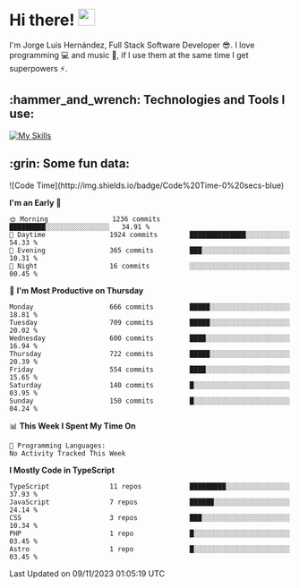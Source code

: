 <h1 align="left">
 <abc>
  <br>Hi there! <img src="https://user-images.githubusercontent.com/42378118/110234147-e3259600-7f4e-11eb-95be-0c4047144dea.gif" width="30"><br>
 </abc>
</h1>

I'm Jorge Luis Hernández, Full Stack Software Developer :sunglasses:. I love programming :computer: and music :musical_score:, if I use them at the same time I get superpowers :zap:. 


<h2 align="left">:hammer_and_wrench: Technologies and Tools I use:</h2>

[![My Skills](https://skillicons.dev/icons?i=js,ts,html,css,py,vue,react,next,nest,postgres,mysql)](https://skillicons.dev)

<h2 align="left">:grin: Some fun data:</h2>
<!--START_SECTION:waka-->
![Code Time](http://img.shields.io/badge/Code%20Time-0%20secs-blue)

**I'm an Early 🐤** 

```text
🌞 Morning                1236 commits        █████████░░░░░░░░░░░░░░░░   34.91 % 
🌆 Daytime                1924 commits        ██████████████░░░░░░░░░░░   54.33 % 
🌃 Evening                365 commits         ███░░░░░░░░░░░░░░░░░░░░░░   10.31 % 
🌙 Night                  16 commits          ░░░░░░░░░░░░░░░░░░░░░░░░░   00.45 % 
```
📅 **I'm Most Productive on Thursday** 

```text
Monday                   666 commits         █████░░░░░░░░░░░░░░░░░░░░   18.81 % 
Tuesday                  709 commits         █████░░░░░░░░░░░░░░░░░░░░   20.02 % 
Wednesday                600 commits         ████░░░░░░░░░░░░░░░░░░░░░   16.94 % 
Thursday                 722 commits         █████░░░░░░░░░░░░░░░░░░░░   20.39 % 
Friday                   554 commits         ████░░░░░░░░░░░░░░░░░░░░░   15.65 % 
Saturday                 140 commits         █░░░░░░░░░░░░░░░░░░░░░░░░   03.95 % 
Sunday                   150 commits         █░░░░░░░░░░░░░░░░░░░░░░░░   04.24 % 
```


📊 **This Week I Spent My Time On** 

```text
💬 Programming Languages: 
No Activity Tracked This Week
```

**I Mostly Code in TypeScript** 

```text
TypeScript               11 repos            █████████░░░░░░░░░░░░░░░░   37.93 % 
JavaScript               7 repos             ██████░░░░░░░░░░░░░░░░░░░   24.14 % 
CSS                      3 repos             ███░░░░░░░░░░░░░░░░░░░░░░   10.34 % 
PHP                      1 repo              █░░░░░░░░░░░░░░░░░░░░░░░░   03.45 % 
Astro                    1 repo              █░░░░░░░░░░░░░░░░░░░░░░░░   03.45 % 
```




 Last Updated on 09/11/2023 01:05:19 UTC
<!--END_SECTION:waka-->
